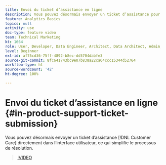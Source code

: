 ```yaml
---
title: Envoi du ticket d’assistance en ligne
description: Vous pouvez désormais envoyer un ticket d’assistance pour le Service clientèle directement dans l’interface utilisateur, ce qui simplifie le processus de résolution.
feature: Analytics Basics
topics: null
activity: use
doc-type: feature video
team: Technical Marketing
kt: 1664
role: User, Developer, Data Engineer, Architect, Data Architect, Admin, Leader
level: Beginner
exl-id: af75cd36-75ff-4892-b8ec-dd5704dabfe3
source-git-commit: 8fc641743bc9e07b838a22ca64ccc15344d52764
workflow-type: ht
source-wordcount: '42'
ht-degree: 100%

---
```


# Envoi du ticket d’assistance en ligne {#in-product-support-ticket-submission}

Vous pouvez désormais envoyer un ticket d’assistance [!DNL Customer Care] directement dans l’interface utilisateur, ce qui simplifie le processus de résolution.

>[!VIDEO](https://video.tv.adobe.com/v/23133/?quality=12&learn=on)
